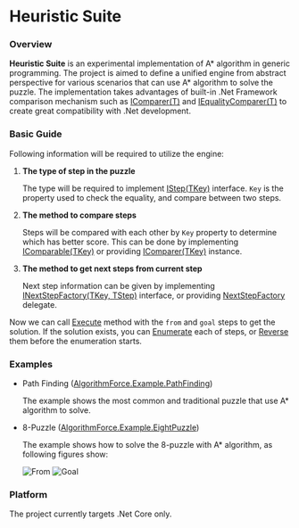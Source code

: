 # Heuristic Suite

### Overview

**Heuristic Suite** is an experimental implementation of A* algorithm in generic programming. The project is aimed to define a unified engine from abstract perspective for various scenarios that can use A* algorithm to solve the puzzle. The implementation takes advantages of built-in .Net Framework comparison mechanism such as [IComparer(T)](https://msdn.microsoft.com/en-us/library/8ehhxeaf.aspx) and [IEqualityComparer(T)](https://msdn.microsoft.com/en-us/library/ms132151.aspx) to create great compatibility with .Net development.

### Basic Guide

Following information will be required to utilize the engine:

1. **The type of step in the puzzle**

   The type will be required to implement [IStep(TKey)](https://github.com/rvhuang/heuristic-suite/blob/master/AlgorithmForce.HeuristicSuite/IStep.cs) interface. `Key` is the property used to check the equality, and compare between two steps.

2. **The method to compare steps**

   Steps will be compared with each other by `Key` property to determine which has better score. This can be done by implementing [IComparable(TKey)](https://msdn.microsoft.com/en-us/library/4d7sx9hd.aspx) or providing [IComparer(TKey)](https://msdn.microsoft.com/en-us/library/8ehhxeaf.aspx) instance.

3. **The method to get next steps from current step** 

   Next step information can be given by implementing [INextStepFactory(TKey, TStep)](https://github.com/rvhuang/heuristic-suite/blob/master/AlgorithmForce.HeuristicSuite/IStep.cs) interface, or providing [NextStepFactory](https://github.com/rvhuang/heuristic-suite/blob/master/AlgorithmForce.HeuristicSuite/AStar.cs#L29) delegate.

Now we can call [Execute](https://github.com/rvhuang/heuristic-suite/blob/master/AlgorithmForce.HeuristicSuite/AStar.cs#L87) method with the `from` and `goal` steps to get the solution. If the solution exists, you can [Enumerate](https://github.com/rvhuang/heuristic-suite/blob/master/AlgorithmForce.HeuristicSuite/StepExtensions.cs#L7) each of steps, or [Reverse](https://github.com/rvhuang/heuristic-suite/blob/master/AlgorithmForce.HeuristicSuite/StepExtensions.cs#L19) them before the enumeration starts.

### Examples

* Path Finding ([AlgorithmForce.Example.PathFinding](https://github.com/rvhuang/heuristic-suite/tree/master/AlgorithmForce.Example.PathFinding))

   The example shows the most common and traditional puzzle that use A* algorithm to solve.

* 8-Puzzle ([AlgorithmForce.Example.EightPuzzle](https://github.com/rvhuang/heuristic-suite/tree/master/AlgorithmForce.Example.EightPuzzle))

   The example shows how to solve the 8-puzzle with A* algorithm, as following figures show:
   
   ![From](http://www.8puzzle.com/images/8_puzzle_start_state_a.png)
   ![Goal](http://www.8puzzle.com/images/8_puzzle_goal_state_a.png)

### Platform

The project currently targets .Net Core only.
